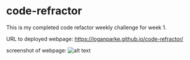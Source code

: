# code-refractor
This is my completed code refactor weekly challenge for week 1.

URL to deployed webpage: https://loganparke.github.io/code-refractor/

screenshot of webpage: ![alt text](https://github.com/loganparke/code-refractor/assets/images/horiseon-screenshot.png)

